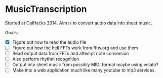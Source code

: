MusicTranscription
==================

Started at CalHacks 2014. Aim is to convert audio data into sheet music.

Goals:
-[x] Figure out how to read the audio file 
-[ ] Figure out how the hell FFTs work from fftw.org and use them
-[ ] Read output data from FFTs and attempt note conversion
-[ ] Also perform rhythm recognition
-[ ] Output into sheet music from possibly MIDI format maybe using velato?
-[ ] Make into a web application much like many youtube to mp3 services.

